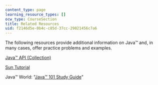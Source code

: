 ```yaml
---
content_type: page
learning_resource_types: []
ocw_type: CourseSection
title: Related Resources
uid: f2146d5e-0b4c-c85d-37cc-29021456c7a6
---
```


The following resources provide additional information on Java™ and, in many cases, offer practice problems and examples.

[Java™ API (Collection)](http://java.sun.com/j2se/1.5.0/docs/api/index.html?java/util/Collection.html)

[Sun Tutorial](http://java.sun.com/docs/books/tutorial/index.html)

Java™ World: "[Java™ 101 Study Guide](https://www.javaworld.com/blog/java-101/)"